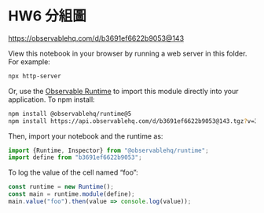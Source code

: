 # HW6 分組圖

https://observablehq.com/d/b3691ef6622b9053@143

View this notebook in your browser by running a web server in this folder. For
example:

~~~sh
npx http-server
~~~

Or, use the [Observable Runtime](https://github.com/observablehq/runtime) to
import this module directly into your application. To npm install:

~~~sh
npm install @observablehq/runtime@5
npm install https://api.observablehq.com/d/b3691ef6622b9053@143.tgz?v=3
~~~

Then, import your notebook and the runtime as:

~~~js
import {Runtime, Inspector} from "@observablehq/runtime";
import define from "b3691ef6622b9053";
~~~

To log the value of the cell named “foo”:

~~~js
const runtime = new Runtime();
const main = runtime.module(define);
main.value("foo").then(value => console.log(value));
~~~
